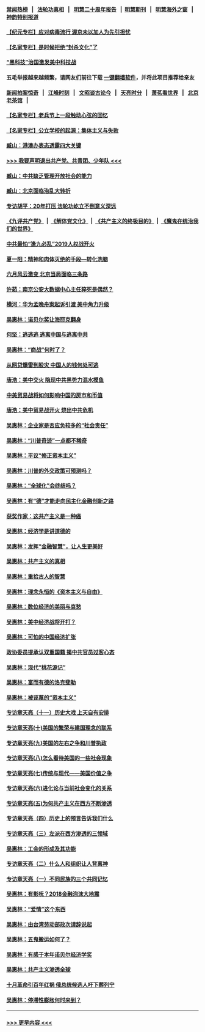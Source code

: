 #### [禁闻热榜](热点新闻.md?=0)  &nbsp;&nbsp;|&nbsp;&nbsp; [法轮功真相](https://github.com/gfw-breaker/truth/blob/master/README.md?=0) &nbsp;&nbsp;|&nbsp;&nbsp; [明慧二十周年报告](https://github.com/gfw-breaker/mh-reports/blob/master/README.md?=0) &nbsp;&nbsp;|&nbsp;&nbsp;[明慧期刊](https://github.com/gfw-breaker/mh-qikan) &nbsp;&nbsp;|&nbsp;&nbsp; [明慧海外之窗](https://github.com/gfw-breaker/mh-news/blob/master/README.md?=0) &nbsp;&nbsp;|&nbsp;&nbsp; [神韵特别报道](https://github.com/gfw-breaker/mh-news/blob/master/shenyun.md?=0)
#### [【纪元专栏】应对病毒流行 渥京未以加人为先引担忧](../pages/nsc423/n11875714.md?t=02251702) 
#### [【名家专栏】是时候拒绝“封杀文化”了](../pages/nsc423/n11814093.md?t=02251702) 
#### [“黑科技”治国激发美中科技战](../pages/nsc423/n11638056.md?t=02251702) 
#### 五毛举报越来越频繁，请网友们前往下载 [一键翻墙软件](https://github.com/gfw-breaker/ssr-accounts)，并将此项目推荐给亲友
#### [新闻拍案惊奇](https://github.com/gfw-breaker/banned-news/blob/master/pages/link4.md) &nbsp;&nbsp;|&nbsp;&nbsp; [江峰时刻](https://github.com/gfw-breaker/banned-news/blob/master/pages/link4.md) &nbsp;&nbsp;|&nbsp;&nbsp; [文昭谈古论今](https://github.com/gfw-breaker/banned-news/blob/master/pages/link4.md) &nbsp;&nbsp;|&nbsp;&nbsp; [天亮时分](https://github.com/gfw-breaker/banned-news/blob/master/pages/link4.md) &nbsp;&nbsp;|&nbsp;&nbsp; [萧茗看世界](https://github.com/gfw-breaker/banned-news/blob/master/pages/link4.md) &nbsp;&nbsp;|&nbsp;&nbsp; [北京老茶馆](https://github.com/gfw-breaker/banned-news/blob/master/pages/link4.md) &nbsp;&nbsp;|&nbsp;&nbsp; 
#### [【名家专栏】老兵节上一段触动心弦的回忆](../pages/nsc423/n11646016.md?t=02251702) 
#### [【名家专栏】公立学校的起源：集体主义与失败](../pages/nsc423/n11601833.md?t=02251702) 
#### [臧山：港澳办表态透露四大关键](../pages/nsc423/n11421628.md?t=02251702) 
#### [>>> 我要声明退出共产党、共青团、少年队 <<<](https://github.com/begood0513/goodnews/blob/master/quit/letter.md) 
#### [臧山：中共缺乏管理开放社会的能力](../pages/nsc423/n11407457.md?t=02251702) 
#### [臧山：北京面临治乱大转折](../pages/nsc423/n11406895.md?t=02251702) 
#### [专访胡平：20年打压 法轮功屹立不倒意义深远](../pages/nsc423/n11398800.md?t=02251702) 
#### [《九评共产党》](https://github.com/begood0513/9ping.md/blob/master/README.md) &nbsp;|&nbsp; [《解体党文化》](../../../../jtdwh.md/blob/master/README.md)  &nbsp;|&nbsp; [《共产主义的终极目的》](../../../../gczydzjmd.md/blob/master/README.md) &nbsp;|&nbsp; [《魔鬼在统治我们的世界》](../../../../mgztzwmdsj.md/blob/master/README.md) 
#### [中共最怕“逢九必乱”2019人权战开火](../pages/nsc423/n11385248.md?t=02251702) 
#### [夏一阳：精神和肉体灭绝的手段—转化洗脑](../pages/nsc423/n11368250.md?t=02251702) 
#### [六月风云激变 北京当局面临三条路](../pages/nsc423/n11313668.md?t=02251702) 
#### [许茹：南京公安大数据中心主任猝死是偶然？](../pages/nsc423/n11064744.md?t=02251702) 
#### [横河：华为孟晚舟案起诉引渡 美中角力升级](../pages/nsc423/n11027230.md?t=02251702) 
#### [吴惠林：诺贝尔奖让海耶克翻身](../pages/nsc423/n10890049.md?t=02251702) 
#### [何坚：逃逃逃 逃离中国与逃离中共](../pages/nsc423/n10592891.md?t=02251702) 
#### [吴惠林：“商战”何时了？](../pages/nsc423/n10573558.md?t=02251702) 
#### [从网贷爆雷到股灾 中国人的钱何处可逃](../pages/nsc423/n10572800.md?t=02251702) 
#### [唐浩：美中交火 隐现中共黑势力混水摸鱼](../pages/nsc423/n10544040.md?t=02251702) 
#### [中美贸易战将如何影响中国的房市和币值](../pages/nsc423/n10543697.md?t=02251702) 
#### [唐浩：美中贸易战开火 烧出中共危机](../pages/nsc423/n10540126.md?t=02251702) 
#### [吴惠林：企业家是否应负较多的“社会责任”](../pages/nsc423/n10535022.md?t=02251702) 
#### [吴惠林：“川普奇迹”一点都不稀奇](../pages/nsc423/n10512808.md?t=02251702) 
#### [吴惠林：平议“修正资本主义”](../pages/nsc423/n10495724.md?t=02251702) 
#### [吴惠林：川普的外交政策可预测吗？](../pages/nsc423/n10462387.md?t=02251702) 
#### [吴惠林：“全球化”会终结吗？](../pages/nsc423/n10452838.md?t=02251702) 
#### [吴惠林：有“德”才能走向民主化金融创新之路](../pages/nsc423/n10432292.md?t=02251702) 
#### [获奖作家：这共产主义是一种癌](../pages/nsc423/n10431541.md?t=02251702) 
#### [吴惠林：经济学是讲道德的](../pages/nsc423/n10398014.md?t=02251702) 
#### [吴惠林：发挥“金融智慧”，让人生更美好](../pages/nsc423/n10375019.md?t=02251702) 
#### [吴惠林：共产主义的真相](../pages/nsc423/n10351394.md?t=02251702) 
#### [吴惠林：重拾古人的智慧](../pages/nsc423/n10337691.md?t=02251702) 
#### [吴惠林：理念永恒的《资本主义与自由》](../pages/nsc423/n10316274.md?t=02251702) 
#### [吴惠林：数位经济的美丽与哀愁](../pages/nsc423/n10292946.md?t=02251702) 
#### [吴惠林：美中经济战将开打？](../pages/nsc423/n10258825.md?t=02251702) 
#### [吴惠林：可怕的中国经济扩张](../pages/nsc423/n10219147.md?t=02251702) 
#### [政协委员提承认双重国籍 揭中共官员过客心态](../pages/nsc423/n10208809.md?t=02251702) 
#### [吴惠林：现代“桃花源记”](../pages/nsc423/n10185234.md?t=02251702) 
#### [吴惠林：富而有德的洛克斐勒](../pages/nsc423/n10142264.md?t=02251702) 
#### [吴惠林：被诬蔑的“资本主义”](../pages/nsc423/n10124816.md?t=02251702) 
#### [专访章天亮（十一）历史大戏 上天自有安排](../pages/nsc423/n10094905.md?t=02251702) 
#### [专访章天亮(十)美国的繁荣与建国理念的联系](../pages/nsc423/n10094899.md?t=02251702) 
#### [专访章天亮(九)美国的左右之争和川普执政](../pages/nsc423/n10094889.md?t=02251702) 
#### [专访章天亮(八)怎么看待美国的一些社会现象](../pages/nsc423/n10094857.md?t=02251702) 
#### [专访章天亮(七)传统与现代——美国价值之争](../pages/nsc423/n10093140.md?t=02251702) 
#### [专访章天亮(六)进化论与当前社会变化的关系](../pages/nsc423/n10092036.md?t=02251702) 
#### [专访章天亮(五)为何共产主义在西方不断渗透](../pages/nsc423/n10083620.md?t=02251702) 
#### [专访章天亮（四）历史上的预言告诉我们什么](../pages/nsc423/n10083606.md?t=02251702) 
#### [专访章天亮（三）左派在西方渗透的三领域](../pages/nsc423/n10081115.md?t=02251702) 
#### [吴惠林：工会的形成及其功能](../pages/nsc423/n10080633.md?t=02251702) 
#### [专访章天亮（二）什么人和组织让人背离神](../pages/nsc423/n10076637.md?t=02251702) 
#### [专访章天亮（一）不同民族的三个共同记忆](../pages/nsc423/n10074188.md?t=02251702) 
#### [吴惠林：有影呒？2018金融泡沫大地震](../pages/nsc423/n10040534.md?t=02251702) 
#### [吴惠林：“爱情”这个东西](../pages/nsc423/n10019423.md?t=02251702) 
#### [吴惠林：由台湾劳动部政次请辞说起](../pages/nsc423/n9979679.md?t=02251702) 
#### [吴惠林：五鬼搬运如何了？](../pages/nsc423/n9925338.md?t=02251702) 
#### [吴惠林：有感于本年诺贝尔经济学奖](../pages/nsc423/n9871883.md?t=02251702) 
#### [吴惠林：共产主义渗透全球](../pages/nsc423/n9812748.md?t=02251702) 
#### [十月革命引百年红祸 俄总统候选人吁下葬列宁](../pages/nsc423/n9810182.md?t=02251702) 
#### [吴惠林：停滞性膨胀何时来到？](../pages/nsc423/n9764136.md?t=02251702) 

----
#### [ >>> 更早内容 <<< ](../indexes/nsc423-earlier.md)

